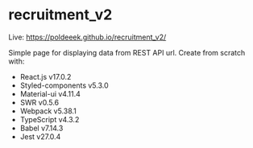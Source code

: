 ﻿# recruitment_v2
Live: https://poldeeek.github.io/recruitment_v2/

Simple page for displaying data from REST API url. Create from scratch with:

* React.js v17.0.2
* Styled-components v5.3.0
* Material-ui v4.11.4
* SWR v0.5.6
* Webpack v5.38.1 
* TypeScript v4.3.2
* Babel v7.14.3
* Jest v27.0.4
